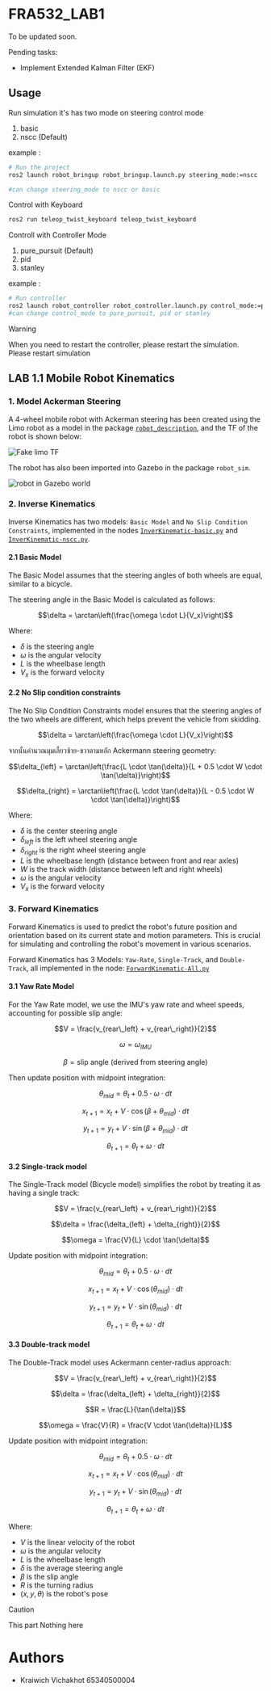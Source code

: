 # FRA532_LAB1

To be updated soon.

Pending tasks:
* Implement Extended Kalman Filter (EKF)

## Usage

Run simulation it's has two mode on steering control mode
1. basic
2. nscc (Default)

example :
```bash
# Run the project
ros2 launch robot_bringup robot_bringup.launch.py steering_mode:=nscc

#can change steering_mode to nscc or basic
```

Control with Keyboard

```bash
ros2 run teleop_twist_keyboard teleop_twist_keyboard
```

Controll with Controller Mode
1. pure_pursuit (Default)
2. pid
3. stanley 

example :
```bash
# Run controller
ros2 launch robot_controller robot_controller.launch.py control_mode:=pure_pursuit
#can change control_mode to pure_pursuit, pid or stanley 
```
> [!WARNING]
> When you need to restart the controller, please restart the simulation.
> Please restart simulation

## LAB 1.1 Mobile Robot Kinematics
### 1. Model Ackerman Steering

A 4-wheel mobile robot with Ackerman steering has been created using the Limo robot as a model in the package [`robot_description`](/src/robot_description/), and the TF of the robot is shown below:

<!-- ![Fake_limo_tf.png](/images/fake_limo_tf.png) -->
<img src='./images/fake_limo_tf.png' alt='Fake limo TF' class="image-full-width" >

The robot has also been imported into Gazebo in the package `robot_sim`.

<!-- ![robotingazebo.png](/images/robotingazebo.png) -->
<img src='./images/robotingazebo.png' alt='robot in Gazebo world' class="image-full-width">

### 2. Inverse Kinematics
Inverse Kinematics has two models: `Basic Model` and `No Slip Condition Constraints`, implemented in the nodes [`InverKinematic-basic.py`](/src/robot_controller/scripts/Kinematic/InverKinematic-basic.py) and [`InverKinematic-nscc.py`](/src/robot_controller/scripts/Kinematic/InverKinematic-nscc.py).

#### 2.1 Basic Model
The Basic Model assumes that the steering angles of both wheels are equal, similar to a bicycle.

The steering angle in the Basic Model is calculated as follows:

```math
\delta = \arctan\left(\frac{\omega \cdot L}{V_x}\right)
```
Where:
* $\delta$ is the steering angle
* $\omega$ is the angular velocity
* $L$ is the wheelbase length
* $V_x$ is the forward velocity


#### 2.2 No Slip condition constraints
The No Slip Condition Constraints model ensures that the steering angles of the two wheels are different, which helps prevent the vehicle from skidding.


```math
\delta = \arctan\left(\frac{\omega \cdot L}{V_x}\right)
```
จากนั้นคำนวณมุมเลี้ยวซ้าย-ขวาตามหลัก Ackermann steering geometry:

```math
\delta_{left} = \arctan\left(\frac{L \cdot \tan(\delta)}{L + 0.5 \cdot W \cdot \tan(\delta)}\right)
```
```math
\delta_{right} = \arctan\left(\frac{L \cdot \tan(\delta)}{L - 0.5 \cdot W \cdot \tan(\delta)}\right)
```

Where:
* $\delta$ is the center steering angle
* $\delta_{left}$ is the left wheel steering angle
* $\delta_{right}$ is the right wheel steering angle
* $L$ is the wheelbase length (distance between front and rear axles)
* $W$ is the track width (distance between left and right wheels)
* $\omega$ is the angular velocity
* $V_x$ is the forward velocity

### 3. Forward Kinematics

Forward Kinematics is used to predict the robot's future position and orientation based on its current state and motion parameters. This is crucial for simulating and controlling the robot's movement in various scenarios.

Forward Kinematics has 3 Models: `Yaw-Rate`, `Single-Track`, and `Double-Track`, all implemented in the node: [`ForwardKinematic-All.py`](/src/robot_controller/scripts/Kinematic/ForwardKinematic-All.py)

#### 3.1 Yaw Rate Model 
For the Yaw Rate model, we use the IMU's yaw rate and wheel speeds, accounting for possible slip angle:

```math
V = \frac{v_{rear\_left} + v_{rear\_right}}{2}
```
```math
\omega = \omega_{IMU}
```
```math
\beta = \text{slip angle (derived from steering angle)}
```

Then update position with midpoint integration:


```math
\theta_{mid} = \theta_t + 0.5 \cdot \omega \cdot dt
```
```math
x_{t+1} = x_t + V \cdot \cos(\beta + \theta_{mid}) \cdot dt
```
```math
y_{t+1} = y_t + V \cdot \sin(\beta + \theta_{mid}) \cdot dt
```
```math
\theta_{t+1} = \theta_t + \omega \cdot dt
```

#### 3.2 Single-track model
The Single-Track model (Bicycle model) simplifies the robot by treating it as having a single track:

```math
V = \frac{v_{rear\_left} + v_{rear\_right}}{2}
```
```math
\delta = \frac{\delta_{left} + \delta_{right}}{2}
```
```math
\omega = \frac{V}{L} \cdot \tan(\delta)
```

Update position with midpoint integration:


```math
\theta_{mid} = \theta_t + 0.5 \cdot \omega \cdot dt
```
```math
x_{t+1} = x_t + V \cdot \cos(\theta_{mid}) \cdot dt
```
```math
y_{t+1} = y_t + V \cdot \sin(\theta_{mid}) \cdot dt
```
```math
\theta_{t+1} = \theta_t + \omega \cdot dt
```


#### 3.3 Double-track model
The Double-Track model uses Ackermann center-radius approach:


```math
V = \frac{v_{rear\_left} + v_{rear\_right}}{2}
```

```math
\delta = \frac{\delta_{left} + \delta_{right}}{2}
```
```math
R = \frac{L}{\tan(\delta)}
```
```math
\omega = \frac{V}{R} = \frac{V \cdot \tan(\delta)}{L}
```
Update position with midpoint integration:

```math
\theta_{mid} = \theta_t + 0.5 \cdot \omega \cdot dt
```
```math
x_{t+1} = x_t + V \cdot \cos(\theta_{mid}) \cdot dt
```
```math
y_{t+1} = y_t + V \cdot \sin(\theta_{mid}) \cdot dt
```
```math
\theta_{t+1} = \theta_t + \omega \cdot dt
```
Where:

* $V$ is the linear velocity of the robot
* $\omega$ is the angular velocity
* $L$ is the wheelbase length
* $\delta$ is the average steering angle
* $\beta$ is the slip angle
* $R$ is the turning radius
* $(x, y, \theta)$ is the robot's pose

> [!CAUTION]
> This part Nothing here

# Authors
* Kraiwich Vichakhot 65340500004